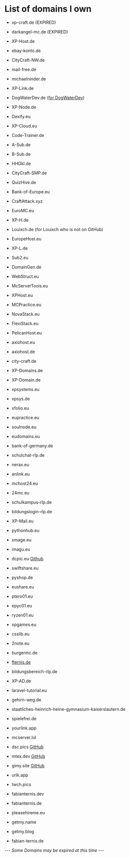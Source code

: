 # List of domains I own

- xp-craft.de (EXPIRED)
- darkangel-mc.de (EXPIRED)
- XP-Host.de
- ebay-konto.de
- CityCraft-NW.de
- mail-free.de

- michaelninder.de
- XP-Link.de
- DogWaterDev.de ([for DogWaterDev](https://github.com/DogWaterDev]))
- XP-Node.de
- Dexify.eu
- XP-Cloud.eu
- Code-Trainer.de
- A-Sub.de
- B-Sub.de
- HHGkl.de
- CityCraft-SMP.de
- QuizHive.de
- Bank-of-Europe.eu
- CraftAttack.xyz
- EuroMC.eu
- XP-H.de
- Louixch.de (for Louixch who is not on GitHub)
- EuropeHost.eu
- XP-L.de
- Sub2.eu
- DomainGen.de
- WebStruct.eu
- McServerTools.eu
- XPHost.eu
- MCPractice.eu
- NovaStack.eu
- FlexiStack.eu
- PelicanHost.eu

- axiohost.eu
- axiohost.de
- city-craft.de
- XP-Domains.de
- XP-Domain.de
- xpsystems.eu
- xpsys.de
- xfolio.eu
- eupractice.eu
- soulnode.eu
- eudomains.eu
- bank-of-germany.de
- schulchat-rlp.de
- nerax.eu
- anlink.eu
- mchost24.eu
- 24mc.eu
- schulkampus-rlp.de
- bildungslogin-rlp.de
- XP-Mail.eu
- pythonhub.eu
- xmage.eu
- imagu.eu
- dcpic.eu [Github](https://github.com/europehost/dsc.pics)
- swiftshare.eu
- pyshop.de
- eushare.eu
- ptero01.eu
- epyc01.eu
- ryzen01.eu
- xpgames.eu
- csslib.eu
- 2note.eu
- burgermc.de
- [fternis.de](https://fternis.de/)
- bildungsbereich-rlp.de
- XP-AD.de
- laravel-tutorial.eu
- gehirn-weg.de
- staatliches-heinrich-heine-gymnasium-kaiserslautern.de
- spielefrei.de
- yourlink.app
- mcserver.lol
- dsc.pics [GitHub](https://github.com/europehost/dsc.pics)
- mtex.dev [GitHub](https://github.com/MTEX-dev)
- gimy.site [GitHub](https://github.com/MTEX-dev/gimy-site)
- urlk.app
- twch.pics
- fabianternis.dev
- fabianternis.de
- pleasehireme.eu
- getmy.name
- getmy.blog
- fabian-ternis.de

*--- Some Domains may be expired at this time* ---
